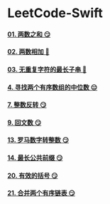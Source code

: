 # LeetCode-Swift

#### [01. 两数之和 😏](<https://github.com/alflix/leetcode-swift/tree/master/01-twoSum>)

#### [02. 两数相加 🤔](<https://github.com/alflix/leetcode-swift/tree/master/02-addTwoNumbers> )

#### [03. 无重复字符的最长子串 🤔](<https://github.com/alflix/leetcode-swift/tree/master/03-lengthOfLongestSubstring>)

#### [4. 寻找两个有序数组的中位数 😑](https://leetcode-cn.com/problems/median-of-two-sorted-arrays/)

#### [7. 整数反转 😏](https://github.com/alflix/leetcode-swift/tree/master/07-reverseInterger)

#### [9. 回文数 😏](https://leetcode-cn.com/problems/reverse-integer/)

#### [13. 罗马数字转整数 😏](https://github.com/alflix/leetcode-swift/tree/master/13-romanToInt)

#### [14. 最长公共前缀 😏](https://github.com/alflix/leetcode-swift/tree/master/14-longestCommonPrefix)

#### [20. 有效的括号 😏](https://github.com/alflix/leetcode-swift/tree/master/20-validParentheses)

#### [21. 合并两个有序链表 😏](https://github.com/alflix/leetcode-swift/tree/master/21-mergeTwoLists)


